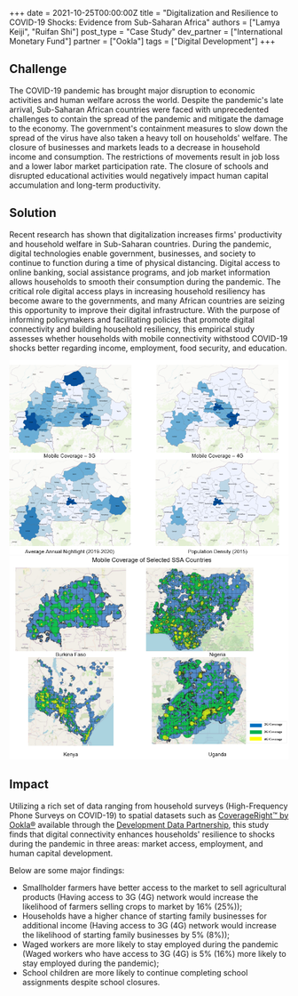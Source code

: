 +++
date = 2021-10-25T00:00:00Z
title = "Digitalization and Resilience to COVID-19 Shocks: Evidence from Sub-Saharan Africa"
authors = ["Lamya Keiji", "Ruifan Shi"]
post_type = "Case Study"
dev_partner = ["International Monetary Fund"]
partner = ["Ookla"]
tags = ["Digital Development"]
+++

## Challenge

The COVID-19 pandemic has brought major disruption to economic activities and human welfare across the world. Despite the pandemic's late arrival, Sub-Saharan African countries were faced with unprecedented challenges to contain the spread of the pandemic and mitigate the damage to the economy. The government's containment measures to slow down the spread of the virus have also taken a heavy toll on households' welfare. The closure of businesses and markets leads to a decrease in household income and consumption. The restrictions of movements result in job loss and a lower labor market participation rate. The closure of schools and disrupted educational activities would negatively impact human capital accumulation and long-term productivity.

## Solution

Recent research has shown that digitalization increases firms' productivity and household welfare in Sub-Saharan countries. During the pandemic, digital technologies enable government, businesses, and society to continue to function during a time of physical distancing. Digital access to online banking, social assistance programs, and job market information allows households to smooth their consumption during the pandemic. The critical role digital access plays in increasing household resiliency has become aware to the governments, and many African countries are seizing this opportunity to improve their digital infrastructure.
With the purpose of informing policymakers and facilitating policies that promote digital connectivity and building household resiliency, this empirical study assesses whether households with mobile connectivity withstood COVID-19 shocks better regarding income, employment, food security, and education.

![Digitalization in Sub-Saharan Africa](/digitalization_SSA_1.PNG)
![Digitalization in Sub-Saharan Africa](/digitalization_SSA_2.PNG)

## Impact

Utilizing a rich set of data ranging from household surveys (High-Frequency Phone Surveys on COVID-19) to spatial datasets such as [CoverageRight™ by Ookla®](https://www.ookla.com/ookla-for-good)
available through the [Development Data Partnership](https://datapartnership.org), this study finds that digital connectivity enhances households' resilience to shocks during the pandemic in three areas: market access, employment, and human capital development.

Below are some major findings:

- Smallholder farmers have better access to the market to sell agricultural products (Having access to 3G (4G) network would increase the likelihood of farmers selling crops to market by 16% (25%));
- Households have a higher chance of starting family businesses for additional income (Having access to 3G (4G) network would increase the likelihood of starting family businesses by 5% (8%));
- Waged workers are more likely to stay employed during the pandemic (Waged workers who have access to 3G (4G) is 5% (16%) more likely to stay employed during the pandemic);
- School children are more likely to continue completing school assignments despite school closures.
